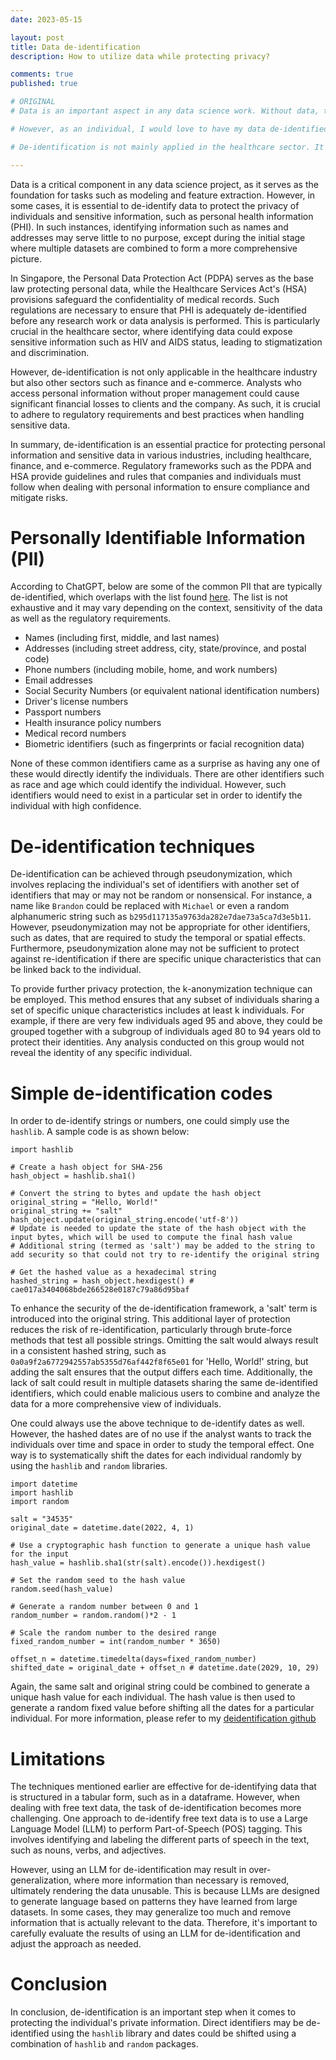 ```yaml
---
date: 2023-05-15

layout: post
title: Data de-identification
description: How to utilize data while protecting privacy?

comments: true
published: true

# ORIGINAL 
# Data is an important aspect in any data science work. Without data, tasks like modelling and feature extraction could not be done. But it need not be de-identified as the identifiers often serve little to no purpose in a data science project except at the initial stage where multiple datasets are stitched together to form a more holistic picture. 

# However, as an individual, I would love to have my data de-identified as much as possible so as to protect my own privacy and confidential information such as personal health information (PHI). Such data would definitely need to be de-identified as it could expose extremely sensitive information such as HIV and AIDS status. Other than that, stolen identifiable data could be used for malicious intent. Hence, there are rules and regulations across countries to ensure PHI is fully de-identified before any work could be done including research work. In Singapore, all personal data is protected by the PDPA law, which serves as the base law, and all health records are subjected to HBRA on top of PDPA. 

# De-identification is not mainly applied in the healthcare sector. It is also applied in other sectors such as financial institutions or e-commerce where the analysts could access personal information and cause financial losses to either the clients or company, or worse both, if it is not managed well.

---
```


Data is a critical component in any data science project, as it serves as the foundation for tasks such as modeling and feature extraction. However, in some cases, it is essential to de-identify data to protect the privacy of individuals and sensitive information, such as personal health information (PHI). In such instances, identifying information such as names and addresses may serve little to no purpose, except during the initial stage where multiple datasets are combined to form a more comprehensive picture.

In Singapore, the Personal Data Protection Act (PDPA) serves as the base law protecting personal data, while the Healthcare Services Act's (HSA) provisions safeguard the confidentiality of medical records. Such regulations are necessary to ensure that PHI is adequately de-identified before any research work or data analysis is performed. This is particularly crucial in the healthcare sector, where identifying data could expose sensitive information such as HIV and AIDS status, leading to stigmatization and discrimination.

However, de-identification is not only applicable in the healthcare industry but also other sectors such as finance and e-commerce. Analysts who access personal information without proper management could cause significant financial losses to clients and the company. As such, it is crucial to adhere to regulatory requirements and best practices when handling sensitive data.

In summary, de-identification is an essential practice for protecting personal information and sensitive data in various industries, including healthcare, finance, and e-commerce. Regulatory frameworks such as the PDPA and HSA provide guidelines and rules that companies and individuals must follow when dealing with personal information to ensure compliance and mitigate risks.


# Personally Identifiable Information (PII)
According to ChatGPT, below are some of the common PII that are typically de-identified, which overlaps with the list found [here](https://www.immuta.com/blog/what-is-data-de-identification/#:~:text=There%20are%20two%20primary%20de%2Didentification%20methods%3A%20generalizing%20and%20randomizing). The list is not exhaustive and it may vary depending on the context, sensitivity of the data as well as the regulatory requirements.
<ul>
    <li>Names (including first, middle, and last names)</li>
    <li>Addresses (including street address, city, state/province, and postal code)</li>
    <li>Phone numbers (including mobile, home, and work numbers)</li>
    <li>Email addresses</li>
    <li>Social Security Numbers (or equivalent national identification numbers)</li>
    <li>Driver's license numbers</li>
    <li>Passport numbers</li>
    <li>Health insurance policy numbers</li>
    <li>Medical record numbers</li>
    <li>Biometric identifiers (such as fingerprints or facial recognition data)</li>
</ul>

None of these common identifiers came as a surprise as having any one of these would directly identify the individuals. There are other identifiers such as race and age which could identify the individual. However, such identifiers would need to exist in a particular set in order to identify the individual with high confidence.

# De-identification techniques

De-identification can be achieved through pseudonymization, which involves replacing the individual's set of identifiers with another set of identifiers that may or may not be random or nonsensical. For instance, a name like `Brandon` could be replaced with `Michael` or even a random alphanumeric string such as `b295d117135a9763da282e7dae73a5ca7d3e5b11`. However, pseudonymization may not be appropriate for other identifiers, such as dates, that are required to study the temporal or spatial effects. Furthermore, pseudonymization alone may not be sufficient to protect against re-identification if there are specific unique characteristics that can be linked back to the individual.

To provide further privacy protection, the k-anonymization technique can be employed. This method ensures that any subset of individuals sharing a set of specific unique characteristics includes at least k individuals. For example, if there are very few individuals aged 95 and above, they could be grouped together with a subgroup of individuals aged 80 to 94 years old to protect their identities. Any analysis conducted on this group would not reveal the identity of any specific individual.

# Simple de-identification codes
In order to de-identify strings or numbers, one could simply use the `hashlib`. A sample code is as shown below:
~~~
import hashlib

# Create a hash object for SHA-256
hash_object = hashlib.sha1()

# Convert the string to bytes and update the hash object
original_string = "Hello, World!"
original_string += "salt"
hash_object.update(original_string.encode('utf-8'))
# Update is needed to update the state of the hash object with the input bytes, which will be used to compute the final hash value
# Additional string (termed as 'salt') may be added to the string to add security so that could not try to re-identify the original string

# Get the hashed value as a hexadecimal string
hashed_string = hash_object.hexdigest() # cae017a3404068bde266528e0187c79a86d95baf
~~~
To enhance the security of the de-identification framework, a 'salt' term is introduced into the original string. This additional layer of protection reduces the risk of re-identification, particularly through brute-force methods that test all possible strings. Omitting the salt would always result in a consistent hashed string, such as `0a0a9f2a6772942557ab5355d76af442f8f65e01` for 'Hello, World!' string, but adding the salt ensures that the output differs each time. Additionally, the lack of salt could result in multiple datasets sharing the same de-identified identifiers, which could enable malicious users to combine and analyze the data for a more comprehensive view of individuals.

One could always use the above technique to de-identify dates as well. However, the hashed dates are of no use if the analyst wants to track the individuals over time and space in order to study the temporal effect. One way is to systematically shift the dates for each individual randomly by using the `hashlib` and `random` libraries.

~~~
import datetime
import hashlib
import random

salt = "34535"
original_date = datetime.date(2022, 4, 1)

# Use a cryptographic hash function to generate a unique hash value for the input
hash_value = hashlib.sha1(str(salt).encode()).hexdigest()

# Set the random seed to the hash value
random.seed(hash_value)

# Generate a random number between 0 and 1
random_number = random.random()*2 - 1

# Scale the random number to the desired range
fixed_random_number = int(random_number * 3650)

offset_n = datetime.timedelta(days=fixed_random_number)
shifted_date = original_date + offset_n # datetime.date(2029, 10, 29) 
~~~
Again, the same salt and original string could be combined to generate a unique hash value for each individual. The hash value is then used to generate a random fixed value before shifting all the dates for a particular individual. For more information, please refer to my [deidentification github](https://github.com/brandonyongys/deidentification)

# Limitations
The techniques mentioned earlier are effective for de-identifying data that is structured in a tabular form, such as in a dataframe. However, when dealing with free text data, the task of de-identification becomes more challenging. One approach to de-identify free text data is to use a Large Language Model (LLM) to perform Part-of-Speech (POS) tagging. This involves identifying and labeling the different parts of speech in the text, such as nouns, verbs, and adjectives.

However, using an LLM for de-identification may result in over-generalization, where more information than necessary is removed, ultimately rendering the data unusable. This is because LLMs are designed to generate language based on patterns they have learned from large datasets. In some cases, they may generalize too much and remove information that is actually relevant to the data. Therefore, it's important to carefully evaluate the results of using an LLM for de-identification and adjust the approach as needed.


# Conclusion
In conclusion, de-identification is an important step when it comes to protecting the individual's private information. Direct identifiers may be de-identified using the `hashlib` library and dates could be shifted using a combination of `hashlib` and `random` packages. 
